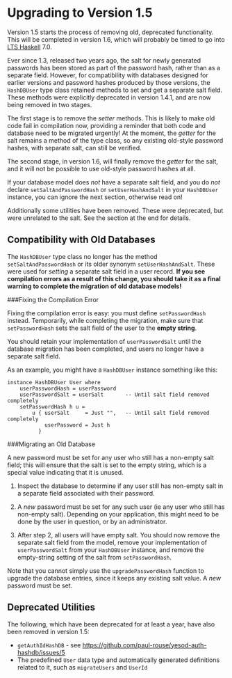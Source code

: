 Upgrading to Version 1.5
========================

Version 1.5 starts the process of removing old, deprecated functionality.
This will be completed in version 1.6, which will probably be timed to
go into [LTS Haskell](https://github.com/fpco/lts-haskell#readme) 7.0.

Ever since 1.3, released two years ago, the salt for newly generated
passwords has been stored as part of the password hash, rather than as
a separate field.  However, for compatibility with databases designed
for earlier versions and password hashes produced by those versions,
the `HashDBUser` type class retained methods to set and get a separate
salt field.  These methods were explicitly deprecated in version 1.4.1,
and are now being removed in two stages.

The first stage is to remove the *setter* methods.  This is likely to
make old code fail in compilation now, providing a reminder that both
code and database need to be migrated urgently!  At the moment, the
*getter* for the salt remains a method of the type class, so any
existing old-style password hashes, with separate salt, can still be
verified.

The second stage, in version 1.6, will finally remove the *getter* for
the salt, and it will not be possible to use old-style password hashes
at all.

If your database model does *not* have a separate salt field, and you
do *not* declare `setSaltAndPasswordHash` or `setUserHashAndSalt` in
your `HashDBUser` instance, you can ignore the next section, otherwise
read on!

Additionally some utilities have been removed.  These were deprecated,
but were unrelated to the salt.  See the section at the end for details.

Compatibility with Old Databases
--------------------------------

The `HashDBUser` type class no longer has the method `setSaltAndPasswordHash`
or its older synonym `setUserHashAndSalt`.  These were used for *setting*
a separate salt field in a user record.  **If you see compilation errors
as a result of this change, you should take it as a final warning to complete
the migration of old database models!**

###Fixing the Compilation Error

Fixing the compilation error is easy: you must define `setPasswordHash`
instead.  Temporarily, while completing the migration, make sure that
`setPasswordHash` sets the salt field of the user to the **empty string**.

You should retain your implementation of `userPasswordSalt` until the
database migration has been completed, and users no longer have a
separate salt field.

As an example, you might have a `HashDBUser` instance something like this:

```
instance HashDBUser User where
    userPasswordHash = userPassword
    userPasswordSalt = userSalt       -- Until salt field removed completely
    setPasswordHash h u =
        u { userSalt     = Just "",   -- Until salt field removed completely
            userPassword = Just h
          }
```

###Migrating an Old Database

A new password must be set for any user who still has a non-empty salt
field; this will ensure that the salt is set to the empty string, which
is a special value indicating that it is unused.

1.  Inspect the database to determine if any user still has
    non-empty salt in a separate field associated with their password.

2.  A *new* password must be set for any such user (ie any user who still
    has non-empty salt).  Depending on your application, this might need
    to be done by the user in question, or by an administrator.

3.  After step 2, all users will have empty salt.  You should now remove
    the separate salt field from the model, remove your implementation of
    `userPasswordSalt` from your `HashDBUser` instance, and remove the
    empty-string setting of the salt from `setPasswordHash`.

Note that you cannot simply use the `upgradePasswordHash` function to
upgrade the database entries, since it keeps any existing salt value.
A *new* password must be set.


Deprecated Utilities
--------------------

The following, which have been deprecated for at least a year, have also
been removed in version 1.5:

-   `getAuthIdHashDB` - see
    https://github.com/paul-rouse/yesod-auth-hashdb/issues/5
-   The predefined `User` data type and automatically generated
    definitions related to it, such as `migrateUsers` and `UserId`
